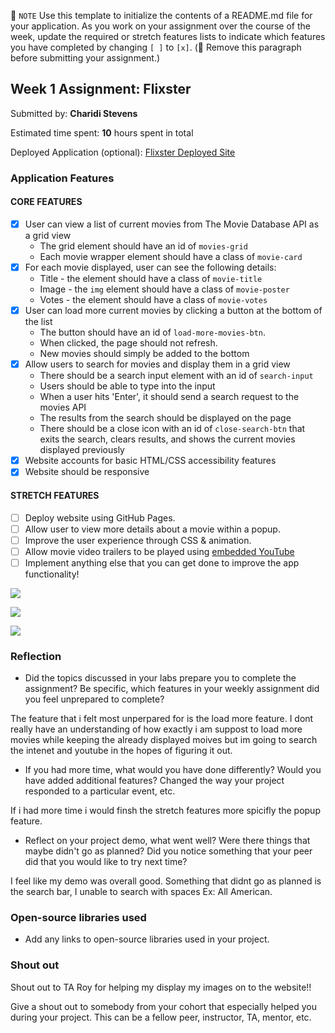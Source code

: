 📝 `NOTE` Use this template to initialize the contents of a README.md file for your application. As you work on your assignment over the course of the week, update the required or stretch features lists to indicate which features you have completed by changing `[ ]` to `[x]`. (🚫 Remove this paragraph before submitting your assignment.)

## Week 1 Assignment: Flixster

Submitted by: **Charidi Stevens**

Estimated time spent: **10** hours spent in total

Deployed Application (optional): [Flixster Deployed Site](ADD_LINK_HERE)

### Application Features

#### CORE FEATURES

- [x] User can view a list of current movies from The Movie Database API as a grid view
  - The grid element should have an id of `movies-grid`
  - Each movie wrapper element should have a class of `movie-card`
- [x] For each movie displayed, user can see the following details:
  - Title - the element should have a class of `movie-title`
  - Image - the `img` element should have a class of `movie-poster`
  - Votes - the element should have a class of `movie-votes`
- [x] User can load more current movies by clicking a button at the bottom of the list
  - The button should have an id of `load-more-movies-btn`.
  - When clicked, the page should not refresh.
  - New movies should simply be added to the bottom
- [x] Allow users to search for movies and display them in a grid view
  - There should be a search input element with an id of `search-input`
  - Users should be able to type into the input
  - When a user hits 'Enter', it should send a search request to the movies API
  - The results from the search should be displayed on the page
  - There should be a close icon with an id of `close-search-btn` that exits the search, clears results, and shows the current movies displayed previously
- [x] Website accounts for basic HTML/CSS accessibility features
- [x] Website should be responsive

#### STRETCH FEATURES

- [ ] Deploy website using GitHub Pages. 
- [ ] Allow user to view more details about a movie within a popup.
- [ ] Improve the user experience through CSS & animation.
- [ ] Allow movie video trailers to be played using [embedded YouTube](https://support.google.com/youtube/answer/171780?hl=en)
- [ ] Implement anything else that you can get done to improve the app functionality!

![](https://i.imgur.com/RzkAq7B.gif)

![](https://i.imgur.com/j9gs4NS.gif)

![](https://i.imgur.com/rKPHaFn.gif)

### Reflection

* Did the topics discussed in your labs prepare you to complete the assignment? Be specific, which features in your weekly assignment did you feel unprepared to complete?

The feature that i felt most unperpared for is the load more feature. I dont really have an understanding of how exactly i am suppost to load more movies while keeping the already displayed moives but im going to search the intenet and youtube in the hopes of figuring it out.

* If you had more time, what would you have done differently? Would you have added additional features? Changed the way your project responded to a particular event, etc.
  
If i had more time i would finsh the stretch features more spicifly the popup feature.

* Reflect on your project demo, what went well? Were there things that maybe didn't go as planned? Did you notice something that your peer did that you would like to try next time?

I feel like my demo was overall good. Something that didnt go as planned is the search bar, I unable to search with spaces Ex: All American.

### Open-source libraries used

- Add any links to open-source libraries used in your project.

### Shout out

Shout out to TA Roy for helping my display my images on to the website!!

Give a shout out to somebody from your cohort that especially helped you during your project. This can be a fellow peer, instructor, TA, mentor, etc.


